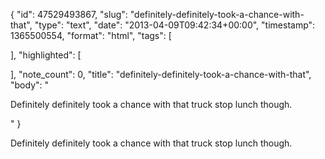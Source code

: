 {
  "id": 47529493867,
  "slug": "definitely-definitely-took-a-chance-with-that",
  "type": "text",
  "date": "2013-04-09T09:42:34+00:00",
  "timestamp": 1365500554,
  "format": "html",
  "tags": [

  ],
  "highlighted": [

  ],
  "note_count": 0,
  "title": "definitely-definitely-took-a-chance-with-that",
  "body": "<p>Definitely definitely took a chance with that truck stop lunch though.</p>"
}

<p>Definitely definitely took a chance with that truck stop lunch though.</p>